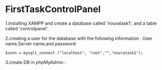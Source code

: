 # FirstTaskControlPanel

1.installing XAMPP and create a database called 'nouratask1', and a table called 'controlpanel'.

2.creating a user for the database with the following information : User name,Server name,and password:
```
$conn = mysqli_connect ("localhost", "root","","nouratask1");
```

3.create DB in phpMyAdmin :
<img scr ="https://github.com/NouraNF/FirstTaskControlPanel/blob/main/phpmyadmtable.png" width ="300">
